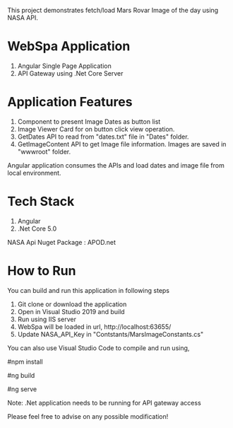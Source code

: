 This project demonstrates fetch/load Mars Rovar Image of the day using NASA API. 

WebSpa Application
==================
1. Angular Single Page Application
2. API Gateway using .Net Core Server

Application Features
====================
1. Component to present Image Dates as button list
2. Image Viewer Card for on button click view operation.  
3. GetDates API to read from "dates.txt" file in "Dates" folder.
4. GetImageContent API to get Image file information. Images are saved in "wwwroot" folder.

Angular application consumes the APIs and load dates and image file from local environment.


Tech Stack
===========
1. Angular
2. .Net Core 5.0 

NASA Api Nuget Package : 
APOD.net 

How to Run
===========
You can build and run this application in following steps

1. Git clone or download the application
2. Open in Visual Studio 2019 and build
3. Run using IIS server
4. WebSpa will be loaded in url, http://localhost:63655/
5. Update NASA_API_Key in "Contstants/MarsImageConstants.cs" 

You can also use Visual Studio Code to compile and run using,

#npm install

#ng build

#ng serve

Note: .Net application needs to be running for API gateway access

Please feel free to advise on any possible modification!   

